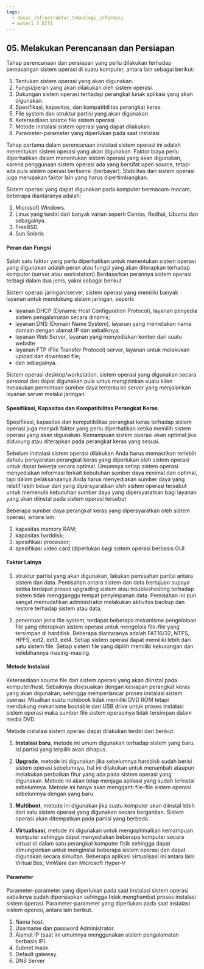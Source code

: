 ```yaml
---
tags:
  - dasar_infrastruktur_teknologi_informasi
  - materi_5_DITI
---
```

## 05. Melakukan Perencanaan dan Persiapan

Tahap perencanaan dan persiapan yang perlu dilakukan terhadap pemasangan sistem operasi di suatu komputer, antara lain sebagai berikut:

1. Tentukan sistem operasi yang akan digunakan.
2. Fungsi/peran yang akan dilakukan oleh sistem operasi.
3. Dukungan sistem operasi terhadap perangkat lunak aplikasi yang akan digunakan.
4. Spesifikasi, kapasitas, dan kompatibilitas perangkat keras.
5. File system dan struktur partisi yang akan digunakan.
6. Ketersediaan source file sistem operasi.
7. Metode instalasi sistem operasi yang dapat dilakukan.
8. Parameter-parameter yang diperlukan pada saat instalasi

Tahap pertama dalam perencanaan instalasi sistem operasi ini adalah menentukan sistem operasi yang akan digunakan. Faktor biaya perlu diperhatikan dalam menentukan sistem operasi yang akan digunakan, karena penggunaan sistem operasi ada yang bersifat open source, tetapi ada pula sistem operasi berlisensi (berbayar). Stabilitas dari sistem operasi juga merupakan faktor lain yang harus dipertimbangkan.

Sistem operasi yang dapat digunakan pada komputer bermacam-macam, beberapa diantaranya adalah:

1. Microsoft Windows.
2. Linux yang terdiri dari banyak varian seperti Centos, Redhat, Ubuntu dan sebagainya.
3. FreeBSD.
4. Sun Solaris

#### Peran dan Fungsi 

Salah satu faktor yang perlu diperhatikan untuk menentukan sistem operasi yang digunakan adalah peran atau fungsi yang akan diterapkan terhadap komputer (server atau workstation).Berdasarkan perannya sistem operasi terbagi dalam dua jenis, yakni sebagai berikut

Sistem operasi jaringan/server, sistem operasi yang memiliki banyak layanan untuk mendukung sistem jaringan, seperti:

- layanan DHCP (Dynamic Host Configuration Protocol), layanan penyedia sistem pengalamatan secara dinamis;
- layanan DNS (Domain Name System), layanan yang memetakan nama domain dengan alamat IP dan sebaliknya;
- layanan Web Server, layanan yang menyediakan konten dari suatu website
- layanan FTP (File Transfer Protocol) server, layanan untuk melakukan upload dan download file;
- dan sebagainya. 

Sistem operasi desktop/workstation, sistem operasi yang digunakan secara personal dan dapat digunakan pula untuk mengizinkan suatu klien melakukan permintaan sumber daya tertentu ke server yang menjalankan layanan server melalui jaringan.


#### Spesifikasi, Kapasitas dan Kompatibilitas Perangkat Keras

Spesifikasi, kapasitas dan kompatibilitas perangkat keras terhadap sistem operasi juga menjadi faktor yang perlu diperhatikan ketika memilih sistem operasi yang akan digunakan. Kemampuan sistem operasi akan optimal jika didukung atau diterapkan pada perangkat keras yang sesuai. 

Sebelum instalasi sistem operasi dilakukan Anda harus memastikan terlebih dahulu persyaratan perangkat keras yang diperlukan oleh sistem operasi untuk dapat bekerja secara optimal. Umumnya setiap sistem operasi menyediakan informasi terkait kebutuhan sumber daya minimal dan optimal, tapi dalam pelaksanaanya Anda harus menyediakan sumber daya yang relatif lebih besar dari yang dipersyaratkan oleh sistem operasi tersebut untuk memenuhi kebutuhan sumber daya yang dipersyaratkan bagi layanan yang akan diinstal pada sistem operasi tersebut

Beberapa sumber daya perangkat keras yang dipersyaratkan oleh sistem operasi, antara lain:
1. kapasitas memory RAM;
2. kapasitas harddisk;
3. spesifikasi processor;
4. spesifikasi video card (diperlukan bagi sistem operasi berbasis GUI

#### Faktor Lainya

1. struktur partisi yang akan digunakan, lakukan pemisahan partisi antara sistem dan data. Pemisahan antara sistem dan data bertujuan supaya ketika terdapat proses upgrading sistem atau troubleshooting terhadap sistem tidak mengganggu tempat penyimpanan data. Pemisahan ini pun sangat memudahkan administrator melakukan aktivitas backup dan restore terhadap sistem atau data;
   
2. penentuan jenis file system, terdapat beberapa mekanisme pengelolaan file yang diterapkan sistem operasi untuk mengelola file-file yang tersimpan di harddisk. Beberapa diantaranya adalah FAT16/32, NTFS, HPFS, ext2, ext3, ext4. Setiap sistem operasi dapat memiliki lebih dari satu sistem file. Setiap sistem file yang dipilih memiliki kekurangan dan kelebihannya masing-masing.

#### Metode Instalasi 

Ketersediaan source file dari sistem operasi yang akan diinstal pada komputer/host. Sebaiknya disesuaikan dengan kesiapan perangkat keras yang akan digunakan, sehingga memperlancar proses instalasi sistem operasi. Misalkan suatu notebook tidak memiliki DVD ROM tetapi mendukung mekanisme bootable dari USB drive untuk proses instalasi sistem operasi maka sumber file sistem operasinya tidak tersimpan dalam media DVD.

Metode instalasi sistem operasi dapat dilakukan terdiri dari berikut:

1. **Instalasi baru**, metode ini umum digunakan terhadap sistem yang baru. Isi partisi yang terpilih akan dihapus.
   
2. **Upgrade**, metode ini digunakan jika sebelumnya harddisk sudah berisi sistem operasi sebelumnya, hal ini dilakukan untuk menambah ataupun melakukan perbaikan fitur yang ada pada sistem operasi yang digunakan. Metode ini akan tetap menjaga aplikasi yang sudah terinstal sebelumnya. Metode ini hanya akan mengganti file-file sistem operasi sebelumnya dengan yang baru.
   
3. **Multiboot**, metode ini digunakan jika suatu komputer akan diinstal lebih dari satu sistem operasi yang digunakan secara bergantian. Sistem operasi akan ditempatkan pada partisi yang berbeda.
   
4. **Virtualisasi**, metode ini digunakan untuk mengoptimalkan kemampuan komputer sehingga dapat menyediakan beberapa komputer secara virtual di dalam satu perangkat komputer fisik sehingga dapat dimungkinkan untuk menginstal beberapa sistem operasi dan dapat digunakan secara simultan. Beberapa aplikasi virtualisasi ini antara lain: Virtual Box, VmWare dan Microsoft Hyper-V


#### Parameter

Parameter-parameter yang diperlukan pada saat instalasi sistem operasi sebaiknya sudah dipersiapkan sehingga tidak menghambat proses instalasi sistem operasi. Parameter-parameter yang diperlukan pada saat instalasi sistem operasi, antara lain berikut.

1. Nama host.
2. Username dan password Administrator.
3. Alamat IP (saat ini umumnya menggunakan sistem pengalamatan berbasis IP).
4. Subnet mask.
5. Default gateway.
6. DNS Server

